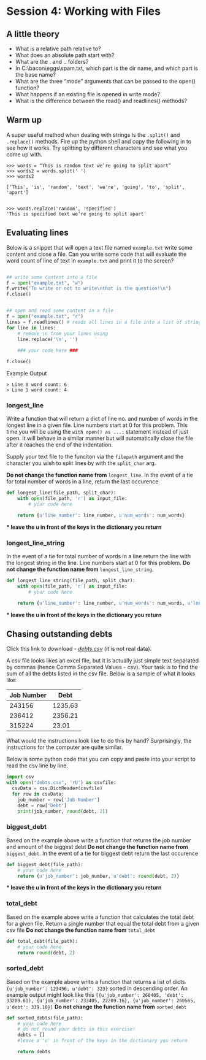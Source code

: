 # Session 4: Working with Files

## A little theory

 - What is a relative path relative to?
 - What does an absolute path start with?
 - What are the . and .. folders?
 - In C:\bacon\eggs\spam.txt, which part is the dir name, and which part is the base name?
 - What are the three “mode” arguments that can be passed to the open() function?
 - What happens if an existing file is opened in write mode?
 - What is the difference between the read() and readlines() methods?

## Warm up

A super useful method when dealing with strings is the `.split()` and `.replace()` methods. Fire up the python shell and copy the following in to see how it works.
Try splitting by different characters and see what you come up with. 
```
>>> words = “This is random text we’re going to split apart”
>>> words2 = words.split(' ')
>>> words2

['This', 'is', 'random', 'text', 'we're', 'going', 'to', 'split', 'apart']


>>> words.replace('random', 'specified')
'This is specified text we’re going to split apart'

```


## Evaluating lines

Below is a snippet that will open a text file named `example.txt` write some content and close a file.  Can you write some code that will evaluate the word count of line of text in `example.txt` and print it to the screen?

```py

## write some content into a file
f = open("example.txt", "w")
f.write("To write or not to write\nthat is the question!\n")
f.close()


## open and read some content in a file
f = open("example.txt", "r")
lines = f.readlines() # reads all lines in a file into a list of strings
for line in lines:
    # remove \n from your lines using
    line.replace('\n', '')
    
    ### your code here ###

f.close()

```

Example Output
```
> Line 0 word count: 6
> Line 1 word count: 4
```
### longest_line
Write a function that will return a dict of line no. and number of words in the longest line in a given file. Line numbers start at 0 for this problem.
This time you will be using the `with open() as ...:` statement instead of just open. It will behave in a similar manner but will automatically close the file after it reaches the end of the indentation. 

Supply your text file to the funciton via the `filepath` argument and the character you wish to split lines by with the `split_char` arg. 

__Do not change the function name from__ `longest_line`. In the event of a tie for total number of words in a line, return the last occurence

```py
def longest_line(file_path, split_char):
    with open(file_path, 'r') as input_file:
        # your code here

    return {u'line_number': line_number, u'num_words': num_words}
```
__* leave the u in front of the keys in the dictionary you return__


### longest_line_string

In the event of a tie for total number of words in a line return the line with the longest string in the line. Line numbers start at 0 for this problem.
__Do not change the function name from__ `longest_line_string`. 

```py
def longest_line_string(file_path, split_char):
    with open(file_path, 'r') as input_file:
        # your code here

    return {u'line_number': line_number, u'num_words': num_words, u'longest_string_length':longest_string_length}
```
__* leave the u in front of the keys in the dictionary you return__

## Chasing outstanding debts

Click this link to download - [*debts.csv*](https://raw.githubusercontent.com/ArupAus/lunchtimepython/2017/Session4/Resources/debts.csv) (it is not real data).

A csv file looks likes an excel file, but it is actually just simple text separated by commas (hence Comma Separated Values - csv). Your task is to find the sum of all the debts listed in the csv file.
Below is a sample of what it looks like:

|Job Number|Debt|
|-----|------|
|243156|1235.63|
|236412|2356.21|P
|315224|23.01|

What would the instructions look like to do this by hand? Surprisingly, the instructions for the computer are quite similar.

Below is some python code that you can copy and paste into your script to read the csv line by line. 

```py
import csv
with open("debts.csv", 'rU') as csvfile:
  csvData = csv.DictReader(csvfile)
  for row in csvData:
    job_number = row['Job Number']
    debt = row['Debt']
    print(job_number, round(debt, 2))
```
### biggest_debt

Based on the example above write a function that returns the job number and amount of the biggest debt
__Do not change the function name from__ `biggest_debt`. In the event of a tie for biggest debt return the last occurence

```py
def biggest_debt(file_path):
    # your code here
    return {u'job_number': job_number, u'debt': round(debt, 2)}
```
__* leave the u in front of the keys in the dictionary you return__

### total_debt

Based on the example above write a function that calculates the total debt for a given file. Return a single number that equal the total debt from a given csv file
__Do not change the function name from__ `total_debt`
```py
def total_debt(file_path):
    # your code here
    return round(debt, 2)
```

### sorted_debt

Based on the example above write a function that returns a list of dicts `{u'job_number': 123456, u'debt': 323}` sorted in descending order. An example output might look like this  `[{u'job_number': 260405, 'debt': 33209.61), {u'job_number': 233405, 22209.16}, {u'job_number': 260565, u'debt': 339.10}]`
__Do not change the function name from__ `sorted_debt`

```py
def sorted_debts(file_path):
    # your code here
    # do not round your debts in this exercise!
    debts = []
    #leave a 'u' in front of the keys in the dictionary you return

    return debts
```